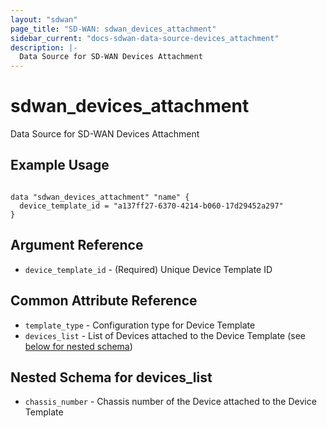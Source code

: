 ```yaml
---
layout: "sdwan"
page_title: "SD-WAN: sdwan_devices_attachment"
sidebar_current: "docs-sdwan-data-source-devices_attachment"
description: |-
  Data Source for SD-WAN Devices Attachment 
---
```

# sdwan_devices_attachment #
Data Source for SD-WAN Devices Attachment

## Example Usage ##

```hcl

data "sdwan_devices_attachment" "name" {
  device_template_id = "a137ff27-6370-4214-b060-17d29452a297"
}

```
## Argument Reference ##
* `device_template_id` - (Required) Unique Device Template ID

## Common Attribute Reference ##
* `template_type` - Configuration type for  Device Template
* `devices_list` - List of Devices attached to the Device Template (see [below for nested schema](#nestedblock--devices_list))

<a id="nestedblock--devices_list"></a>
## Nested Schema for devices_list
* `chassis_number` - Chassis number of the Device attached to the Device Template
